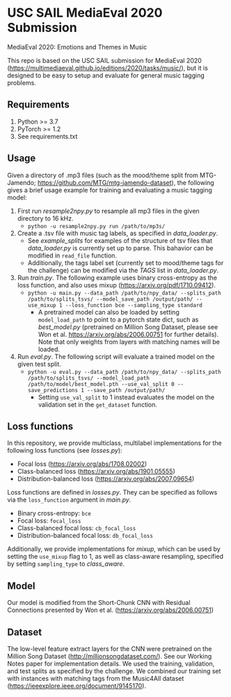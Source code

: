 # USC SAIL MediaEval 2020 Submission
MediaEval 2020: Emotions and Themes in Music

This repo is based on the USC SAIL submission for MediaEval 2020 (https://multimediaeval.github.io/editions/2020/tasks/music/), but it is designed to be easy to setup and evaluate for general music tagging problems. 

## Requirements

1. Python >= 3.7
2. PyTorch >= 1.2
3. See requirements.txt

## Usage

Given a directory of .mp3 files (such as the mood/theme split from MTG-Jamendo; https://github.com/MTG/mtg-jamendo-dataset), the following gives a brief usage example for training and evaluating a music tagging model:

1. First run *resample2npy.py* to resample all mp3 files in the given directory to 16 kHz.
	* `python -u resample2npy.py run /path/to/mp3s/`
2. Create a .tsv file with music tag labels, as specified in *data_loader.py*. 
	- See *example_splits* for examples of the structure of tsv files that *data_loader.py* is currently set up to parse. This bahavior can be modified in `read_file` function.
	- Additionally, the tags label set (currently set to mood/theme tags for the challenge) can be modified via the *TAGS* list in *data_loader.py*.
3. Run *train.py*. The following example uses binary cross-entropy as the loss function, and also uses mixup (https://arxiv.org/pdf/1710.09412).
	* `python -u main.py --data_path /path/to/npy_data/ --splits_path /path/to/splits_tsvs/ --model_save_path /output/path/ --use_mixup 1 --loss_function bce --sampling_type standard` 
		- A pretrained model can also be loaded by setting `model_load_path` to point to a pytorch state dict, such as *best_model.py* (pretrained on Million Song Dataset, please see Won et al. https://arxiv.org/abs/2006.00751 for further details). Note that only weights from layers with matching names will be loaded.
4. Run *eval.py*. The following script will evaluate a trained model on the given test split.
	* `python -u eval.py --data_path /path/to/npy_data/ --splits_path /path/to/splits_tsvs/ --model_load_path /path/to/model/best_model.pth --use_val_split 0 --save_predictions 1 --save_path /output/path/`
		- Setting `use_val_split` to 1 instead evaluates the model on the validation set in the `get_dataset` function.

## Loss functions

In this repository, we provide multiclass, multilabel implementations for the following loss functions (see *losses.py*):

- Focal loss (https://arxiv.org/abs/1708.02002)
- Class-balanced loss (https://arxiv.org/abs/1901.05555)
- Distribution-balanced loss (https://arxiv.org/abs/2007.09654)

Loss functions are defined in *losses.py*. They can be specified as follows via the `loss_function` argument in *main.py*.
- Binary cross-entropy: `bce`
- Focal loss: `focal_loss`
- Class-balanced focal loss: `cb_focal_loss`
- Distribution-balanced focal loss: `db_focal_loss`

Additionally, we provide implementations for *mixup*, which can be used by setting the `use_mixup` flag to 1, as well as class-aware resampling, specified by setting `sampling_type` to *class_aware*. 

## Model

Our model is modified from the Short-Chunk CNN with Residual Connections presented by Won et al. (https://arxiv.org/abs/2006.00751)

## Dataset

The low-level feature extract layers for the CNN were pretrained on the Million Song Dataset (http://millionsongdataset.com/). See our Working Notes paper for implementation details.
We used the training, validation, and test splits as specified by the challenge. We combined our training set with instances with matching tags from the Music4All dataset (https://ieeexplore.ieee.org/document/9145170).